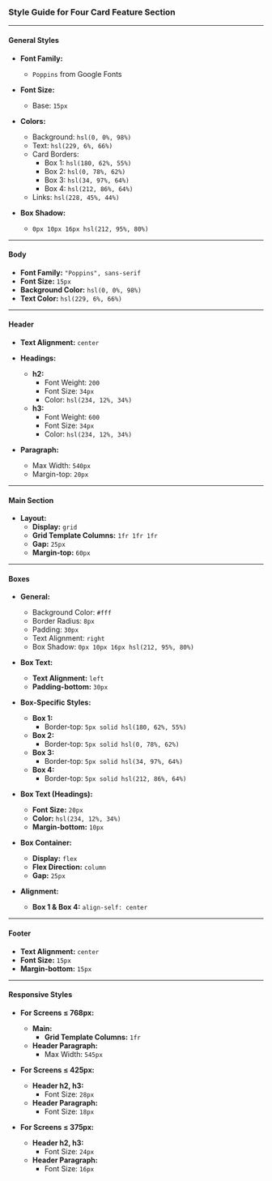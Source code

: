 ### Style Guide for Four Card Feature Section

---

#### **General Styles**

- **Font Family:** 
  - `Poppins` from Google Fonts
- **Font Size:** 
  - Base: `15px`

- **Colors:**
  - Background: `hsl(0, 0%, 98%)`
  - Text: `hsl(229, 6%, 66%)`
  - Card Borders:
    - Box 1: `hsl(180, 62%, 55%)`
    - Box 2: `hsl(0, 78%, 62%)`
    - Box 3: `hsl(34, 97%, 64%)`
    - Box 4: `hsl(212, 86%, 64%)`
  - Links: `hsl(228, 45%, 44%)`

- **Box Shadow:** 
  - `0px 10px 16px hsl(212, 95%, 80%)`

---

#### **Body**

- **Font Family:** `"Poppins", sans-serif`
- **Font Size:** `15px`
- **Background Color:** `hsl(0, 0%, 98%)`
- **Text Color:** `hsl(229, 6%, 66%)`

---

#### **Header**

- **Text Alignment:** `center`
  
- **Headings:**
  - **h2:**
    - Font Weight: `200`
    - Font Size: `34px`
    - Color: `hsl(234, 12%, 34%)`
  - **h3:**
    - Font Weight: `600`
    - Font Size: `34px`
    - Color: `hsl(234, 12%, 34%)`

- **Paragraph:**
  - Max Width: `540px`
  - Margin-top: `20px`

---

#### **Main Section**

- **Layout:**
  - **Display:** `grid`
  - **Grid Template Columns:** `1fr 1fr 1fr`
  - **Gap:** `25px`
  - **Margin-top:** `60px`

---

#### **Boxes**

- **General:**
  - Background Color: `#fff`
  - Border Radius: `8px`
  - Padding: `30px`
  - Text Alignment: `right`
  - Box Shadow: `0px 10px 16px hsl(212, 95%, 80%)`

- **Box Text:**
  - **Text Alignment:** `left`
  - **Padding-bottom:** `30px`

- **Box-Specific Styles:**
  - **Box 1:**
    - Border-top: `5px solid hsl(180, 62%, 55%)`
  - **Box 2:**
    - Border-top: `5px solid hsl(0, 78%, 62%)`
  - **Box 3:**
    - Border-top: `5px solid hsl(34, 97%, 64%)`
  - **Box 4:**
    - Border-top: `5px solid hsl(212, 86%, 64%)`

- **Box Text (Headings):**
  - **Font Size:** `20px`
  - **Color:** `hsl(234, 12%, 34%)`
  - **Margin-bottom:** `10px`

- **Box Container:**
  - **Display:** `flex`
  - **Flex Direction:** `column`
  - **Gap:** `25px`

- **Alignment:**
  - **Box 1 & Box 4:** `align-self: center`

---

#### **Footer**

- **Text Alignment:** `center`
- **Font Size:** `15px`
- **Margin-bottom:** `15px`

---

#### **Responsive Styles**

- **For Screens ≤ 768px:**
  - **Main:**
    - **Grid Template Columns:** `1fr`
  - **Header Paragraph:**
    - Max Width: `545px`

- **For Screens ≤ 425px:**
  - **Header h2, h3:**
    - Font Size: `28px`
  - **Header Paragraph:**
    - Font Size: `18px`

- **For Screens ≤ 375px:**
  - **Header h2, h3:**
    - Font Size: `24px`
  - **Header Paragraph:**
    - Font Size: `16px`
